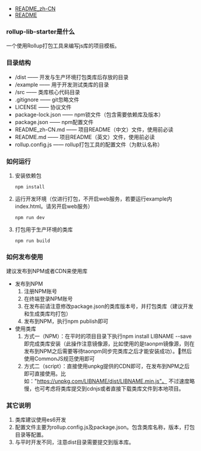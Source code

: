 * [README_zh-CN](./README_zh-CN.md)
* [README](README.md)

### rollup-lib-starter是什么

一个使用Rollup打包工具来编写js库的项目模板。

### 目录结构

- /dist —— 开发与生产环境打包类库后存放的目录
- /example —— 用于开发测试类库的目录
- /src —— 类库核心代码目录
- .gitignore —— git忽略文件
- LICENSE —— 协议文件
- package-lock.json —— npm锁文件（包含需要依赖库及版本）
- package.json —— npm配置文件
- README_zh-CN.md —— 项目README（中文）文件，使用前必读
- README.md —— 项目README（英文）文件，使用前必读
- rollup.config.js —— rollup打包工具的配置文件（为默认名称）

### 如何运行

1. 安装依赖包

    ```
    npm install
    ```

2. 运行开发环境（仅进行打包，不开启web服务，若要运行example内index.html。请另开启web服务）

    ```
    npm run dev
    ```

3. 打包用于生产环境的类库

    ```
    npm run build
    ```

### 如何发布使用

建议发布到NPM或者CDN来使用库

* 发布到NPM
    1. 注册NPM账号
    2. 在终端登录NPM账号
    3. 在发布前请注意修改package.json的类库版本号，并打包类库（建议开发和生成类库均打包）
    4. 发布到NPM，执行npm publish即可
* 使用类库
    1. 方式一（NPM）：在平时的项目目录下执行npm install LIBNAME --save即完成类库安装（此操作注意镜像源，比如使用的是taonpm镜像源，则在发布到NPM之后需要等待taonpm同步完类库之后才能安装成功）。然后使用CommonJS规范使用即可
    2. 方式二（script）：直接使用unpkg提供的CDN即可，在发布到NPM之后即可直接使用。比如："https://unpkg.com/LIBNAME/dist/LIBNAME.min.js"。 不过速度略慢，也可考虑将类库提交到cdnjs或者直接下载类库文件到本地项目。

### 其它说明

1. 类库建议使用es6开发
2. 配置文件主要为rollup.config.js及package.json。包含类库名称，版本，打包目录等配置。
3. 与平时开发不同，注意dist目录需要提交到版本库。

